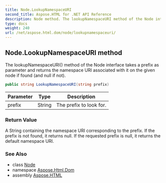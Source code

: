 ```yaml
---
title: Node.LookupNamespaceURI
second_title: Aspose.HTML for .NET API Reference
description: Node method. The lookupNamespaceURI method of the Node interface takes a prefix as parameter and returns the namespace URI associated with it on the given node if found and null if not
type: docs
weight: 240
url: /net/aspose.html.dom/node/lookupnamespaceuri/
---
```

## Node.LookupNamespaceURI method

The lookupNamespaceURI() method of the Node interface takes a prefix as parameter and returns the namespace URI associated with it on the given node if found (and null if not).

```csharp
public string LookupNamespaceURI(string prefix)
```

| Parameter | Type | Description |
| --- | --- | --- |
| prefix | String | The prefix to look for. |

### Return Value

A String containing the namespace URI corresponding to the prefix. If the prefix is not found, it returns null. If the requested prefix is null, it returns the default namespace URI.

### See Also

* class [Node](../)
* namespace [Aspose.Html.Dom](../../../aspose.html.dom/)
* assembly [Aspose.HTML](../../../)
